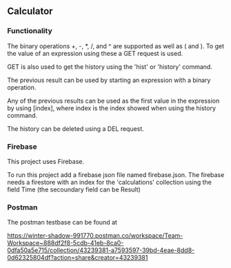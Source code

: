 ## Calculator 

### Functionality

The binary operations +, -, *, /, and ^ are supported as well as ( and ). To get the value of an expression using these a GET request is used. 

GET is also used to get the history using the 'hist' or 'history' command.

The previous result can be used by starting an expression with a binary operation. 

Any of the previous results can be used as the first value in the expression by using [index], where index is the index showed when using the history command. 

The history can be deleted using a DEL request.



### Firebase
This project uses Firebase. 

To run this project add a firebase json file named firebase.json. 
The firebase needs a firestore with an index for the 'calculations' collection using the field Time (the secoundary field can be Result)


### Postman
The postman testbase can be found at 

https://winter-shadow-991770.postman.co/workspace/Team-Workspace~888df2f8-5cdb-41eb-8ca0-0dfa50a5e715/collection/43239381-a7593597-39bd-4eae-8dd8-0d62325804df?action=share&creator=43239381
